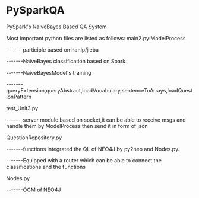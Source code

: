 # PySparkQA
PySpark's NaiveBayes Based QA System


Most important python files are listed as follows:
main2.py:ModelProcess

-------participle based on hanlp/jieba

-------NaiveBayes classification based on Spark

-------NaiveBayesModel's training

-------queryExtension,queryAbstract,loadVocabulary,sentenceToArrays,loadQuestionPattern

test_Unit3.py

-------server module based on socket,it can be able to receive msgs and handle them by ModelProcess then send it in form of json

QuestionRepository.py

-------functions integrated the QL of NEO4J by py2neo and Nodes.py.

-------Equipped with a router which can be able to connect the classifications and the functions

Nodes.py

-------OGM of NEO4J 
